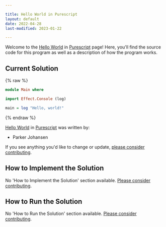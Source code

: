 ```yaml
---

title: Hello World in Purescript
layout: default
date: 2022-04-28
last-modified: 2023-01-22

---
```


Welcome to the [Hello World](https://sampleprograms.io/projects/hello-world) in [Purescript](https://sampleprograms.io/languages/purescript) page! Here, you'll find the source code for this program as well as a description of how the program works.

## Current Solution

{% raw %}

```purescript
module Main where

import Effect.Console (log)

main = log "Hello, world!"
```

{% endraw %}

[Hello World](https://sampleprograms.io/projects/hello-world) in [Purescript](https://sampleprograms.io/languages/purescript) was written by:

- Parker Johansen

If you see anything you'd like to change or update, [please consider contributing](https://github.com/TheRenegadeCoder/sample-programs).

## How to Implement the Solution

No 'How to Implement the Solution' section available. [Please consider contributing](https://github.com/TheRenegadeCoder/sample-programs-website).

## How to Run the Solution

No 'How to Run the Solution' section available. [Please consider contributing](https://github.com/TheRenegadeCoder/sample-programs-website).
